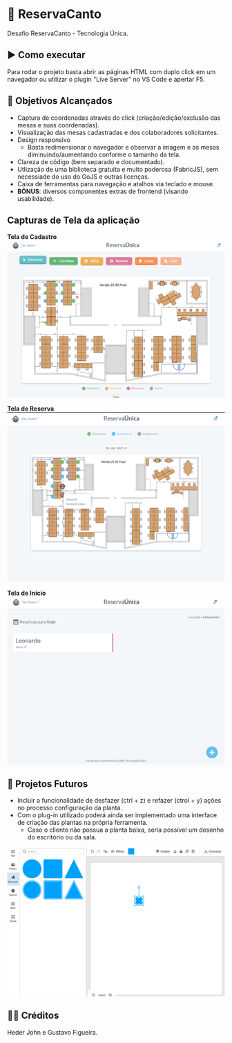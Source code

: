 # 📅 ReservaCanto

Desafio ReservaCanto - Tecnologia Única.

## ▶️ Como executar
Para rodar o projeto basta abrir as páginas HTML com duplo click em um navegador ou utilizar o plugin "Live Server" no VS Code e apertar F5.

## 🧾 Objetivos Alcançados

- Captura de coordenadas através do click (criação/edição/exclusão das mesas e suas coordenadas).
- Visualização das mesas cadastradas e dos colaboradores solicitantes.
- Design responsivo
  - Basta redimensionar o navegador e observar a imagem e as mesas diminuindo/aumentando conforme o tamanho da tela.
- Clareza de código (bem separado e documentado).
- Utlização de uma biblioteca gratuita e muito poderosa (FabricJS), sem necessiade do uso do GoJS e outras licenças.
- Caixa de ferramentas para navegação e atalhos via teclado e mouse.
- **BÔNUS**: diversos componentes extras de frontend (visando usabilidade).

## Capturas de Tela da aplicação

**Tela de Cadastro**
![alt Tela de Cadastro](https://github.com/Hedersi1/reservaunica/blob/96ee636899b631cb3e1972424f5eda6ba8003aa9/assets/extra/cadastro.png?raw=true)

**Tela de Reserva**
![alt Tela de Reserva](https://github.com/Hedersi1/reservaunica/blob/96ee636899b631cb3e1972424f5eda6ba8003aa9/assets/extra/reserva.png?raw=true)

**Tela de Início**
![alt Inicio](https://github.com/Hedersi1/reservaunica/blob/96ee636899b631cb3e1972424f5eda6ba8003aa9/assets/extra/index.png?raw=true)

## 🚀 Projetos Futuros
- Incluir a funcionalidade de desfazer (ctrl + z) e refazer (ctrol + y) ações no processo configuração da planta.
- Com o plug-in utilizado poderá ainda ser implementado uma interface de criação das plantas na própria ferramenta.
  - Caso o cliente não possua a planta baixa, seria possível um desenho do escritório ou da sala.

![alt Desenhar a planta](https://github.com/Hedersi1/reservaunica/blob/96ee636899b631cb3e1972424f5eda6ba8003aa9/assets/extra/criar_planta.png?raw=true)

## 👨‍💻 Créditos

Heder John e Gustavo Figueira.